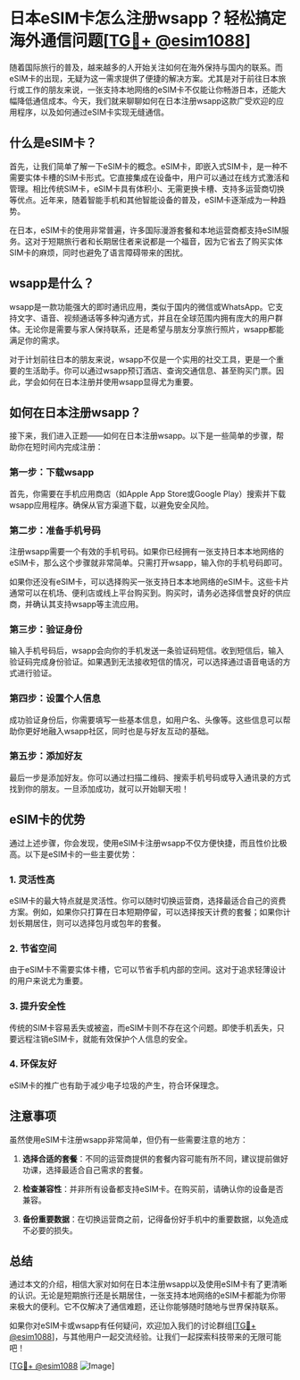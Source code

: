 # 日本eSIM卡怎么注册wsapp？轻松搞定海外通信问题[[TG💪+ @esim1088](https://t.me/s/esim1088)]

随着国际旅行的普及，越来越多的人开始关注如何在海外保持与国内的联系。而eSIM卡的出现，无疑为这一需求提供了便捷的解决方案。尤其是对于前往日本旅行或工作的朋友来说，一张支持本地网络的eSIM卡不仅能让你畅游日本，还能大幅降低通信成本。今天，我们就来聊聊如何在日本注册wsapp这款广受欢迎的应用程序，以及如何通过eSIM卡实现无缝通信。

## 什么是eSIM卡？

首先，让我们简单了解一下eSIM卡的概念。eSIM卡，即嵌入式SIM卡，是一种不需要实体卡槽的SIM卡形式。它直接集成在设备中，用户可以通过在线方式激活和管理。相比传统SIM卡，eSIM卡具有体积小、无需更换卡槽、支持多运营商切换等优点。近年来，随着智能手机和其他智能设备的普及，eSIM卡逐渐成为一种趋势。

在日本，eSIM卡的使用非常普遍，许多国际漫游套餐和本地运营商都支持eSIM服务。这对于短期旅行者和长期居住者来说都是一个福音，因为它省去了购买实体SIM卡的麻烦，同时也避免了语言障碍带来的困扰。

## wsapp是什么？

wsapp是一款功能强大的即时通讯应用，类似于国内的微信或WhatsApp。它支持文字、语音、视频通话等多种沟通方式，并且在全球范围内拥有庞大的用户群体。无论你是需要与家人保持联系，还是希望与朋友分享旅行照片，wsapp都能满足你的需求。

对于计划前往日本的朋友来说，wsapp不仅是一个实用的社交工具，更是一个重要的生活助手。你可以通过wsapp预订酒店、查询交通信息、甚至购买门票。因此，学会如何在日本注册并使用wsapp显得尤为重要。

## 如何在日本注册wsapp？

接下来，我们进入正题——如何在日本注册wsapp。以下是一些简单的步骤，帮助你在短时间内完成注册：

### 第一步：下载wsapp

首先，你需要在手机应用商店（如Apple App Store或Google Play）搜索并下载wsapp应用程序。确保从官方渠道下载，以避免安全风险。

### 第二步：准备手机号码

注册wsapp需要一个有效的手机号码。如果你已经拥有一张支持日本本地网络的eSIM卡，那么这个步骤就非常简单。只需打开wsapp，输入你的手机号码即可。

如果你还没有eSIM卡，可以选择购买一张支持日本本地网络的eSIM卡。这些卡片通常可以在机场、便利店或线上平台购买到。购买时，请务必选择信誉良好的供应商，并确认其支持wsapp等主流应用。

### 第三步：验证身份

输入手机号码后，wsapp会向你的手机发送一条验证码短信。收到短信后，输入验证码完成身份验证。如果遇到无法接收短信的情况，可以选择通过语音电话的方式进行验证。

### 第四步：设置个人信息

成功验证身份后，你需要填写一些基本信息，如用户名、头像等。这些信息可以帮助你更好地融入wsapp社区，同时也是与好友互动的基础。

### 第五步：添加好友

最后一步是添加好友。你可以通过扫描二维码、搜索手机号码或导入通讯录的方式找到你的朋友。一旦添加成功，就可以开始聊天啦！

## eSIM卡的优势

通过上述步骤，你会发现，使用eSIM卡注册wsapp不仅方便快捷，而且性价比极高。以下是eSIM卡的一些主要优势：

### 1. 灵活性高

eSIM卡的最大特点就是灵活性。你可以随时切换运营商，选择最适合自己的资费方案。例如，如果你只打算在日本短期停留，可以选择按天计费的套餐；如果你计划长期居住，则可以选择包月或包年的套餐。

### 2. 节省空间

由于eSIM卡不需要实体卡槽，它可以节省手机内部的空间。这对于追求轻薄设计的用户来说尤为重要。

### 3. 提升安全性

传统的SIM卡容易丢失或被盗，而eSIM卡则不存在这个问题。即使手机丢失，只要远程注销eSIM卡，就能有效保护个人信息的安全。

### 4. 环保友好

eSIM卡的推广也有助于减少电子垃圾的产生，符合环保理念。

## 注意事项

虽然使用eSIM卡注册wsapp非常简单，但仍有一些需要注意的地方：

1. **选择合适的套餐**：不同的运营商提供的套餐内容可能有所不同，建议提前做好功课，选择最适合自己需求的套餐。
   
2. **检查兼容性**：并非所有设备都支持eSIM卡。在购买前，请确认你的设备是否兼容。

3. **备份重要数据**：在切换运营商之前，记得备份好手机中的重要数据，以免造成不必要的损失。

## 总结

通过本文的介绍，相信大家对如何在日本注册wsapp以及使用eSIM卡有了更清晰的认识。无论是短期旅行还是长期居住，一张支持本地网络的eSIM卡都能为你带来极大的便利。它不仅解决了通信难题，还让你能够随时随地与世界保持联系。

如果你对eSIM卡或wsapp有任何疑问，欢迎加入我们的讨论群组[[TG💪+ @esim1088](https://t.me/s/esim1088)]，与其他用户一起交流经验。让我们一起探索科技带来的无限可能吧！

[[TG💪+ @esim1088](https://t.me/s/esim1088) ![Image](https://i.postimg.cc/4NQfJmqS/Snipaste-2025-05-13-00-14-12.png)]
